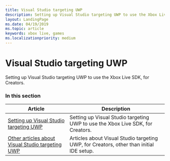 ```yaml
---
title: Visual Studio targeting UWP
description: Setting up Visual Studio targeting UWP to use the Xbox Live SDK, for Creators.
layout: LandingPage
ms.date: 04/19/2019
ms.topic: article
keywords: xbox live, games
ms.localizationpriority: medium
---
```


# Visual Studio targeting UWP

Setting up Visual Studio targeting UWP to use the Xbox Live SDK, for Creators.


### In this section

| Article | Description |
|---------|-------------|
| [Setting up Visual Studio targeting UWP](vs-uwp-cr.md) | Setting up Visual Studio targeting UWP to use the Xbox Live SDK, for Creators. |
| [Other articles about Visual Studio targeting UWP](other/index.md) | Articles about Visual Studio targeting UWP, for Creators, other than initial IDE setup. |
